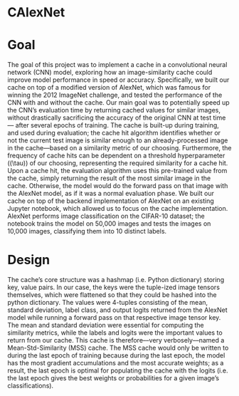 # CAlexNet

# Goal

The goal of this project was to implement a cache in a convolutional neural network (CNN) model, exploring how an image-similarity cache could improve model performance in speed or accuracy. Specifically, we built our cache on top of a modified version of AlexNet, which was famous for winning the 2012 ImageNet challenge, and tested the performance of the CNN with and without the cache. Our main goal was to potentially speed up the CNN’s evaluation time by returning cached values for similar images, without drastically sacrificing the accuracy of the original CNN at test time –– after several epochs of training. The cache is built-up during training, and used during evaluation; the cache hit algorithm identifies whether or not the current test image is similar enough to an already-processed image in the cache––based on a similarity metric of our choosing. Furthermore, the frequency of cache hits can be dependent on a threshold hyperparameter ((\tau)) of our choosing, representing the required similarity for a cache hit. Upon a cache hit, the evaluation algorithm uses this pre-trained value from the cache, simply returning the result of the most similar image in the cache. Otherwise, the model would do the forward pass on that image with the AlexNet model, as if it was a normal evaluation phase. We built our cache on top of the backend implementation of AlexNet on an existing Jupyter notebook, which allowed us to focus on the cache implementation. AlexNet performs image classification on the CIFAR-10 dataset; the notebook trains the model on 50,000 images and tests the images on 10,000 images, classifying them into 10 distinct labels.

# Design

The cache’s core structure was a hashmap (i.e. Python dictionary) storing key, value pairs. In our case, the keys were the tuple-ized image tensors themselves, which were flattened so that they could be hashed into the python dictionary. The values were 4-tuples consisting of the mean, standard deviation, label class, and output logits returned from the AlexNet model while running a forward pass on that respective image tensor key. The mean and standard deviation were essential for computing the similarity metrics, while the labels and logits were the important values to return from our cache. This cache is therefore––very verbosely––named a Mean-Std-Similarity (MSS) cache. The MSS cache would only be written to during the last epoch of training because during the last epoch, the model has the most gradient accumulations and the most accurate weights; as a result, the last epoch is optimal for populating the cache with the logits (i.e. the last epoch gives the best weights or probabilities for a given image’s classifications).
